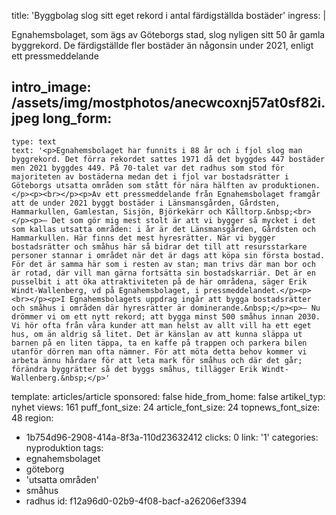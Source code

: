 title: 'Byggbolag slog sitt eget rekord i antal färdigställda bostäder'
ingress: |
  <p>Egnahemsbolaget, som ägs av Göteborgs stad, slog nyligen sitt 50 år gamla byggrekord. De färdigställde fler bostäder än någonsin under 2021, enligt ett pressmeddelande
  </p>
  
intro_image: /assets/img/mostphotos/anecwcoxnj57at0sf82i.jpeg
long_form:
  -
    type: text
    text: '<p>Egnahemsbolaget har funnits i 88 år och i fjol slog man byggrekord. Det förra rekordet sattes 1971 då det byggdes 447 bostäder men 2021 byggdes 449. På 70-talet var det radhus som stod för majoriteten av bostäderna medan det i fjol var bostadsrätter i Göteborgs utsatta områden som stått för nära hälften av produktionen.</p><p><br></p><p>Av ett pressmeddelande från Egnahemsbolaget framgår att de under 2021 byggt bostäder i Länsmansgården, Gårdsten, Hammarkullen, Gamlestan, Sisjön, Björkekärr och Kålltorp.&nbsp;<br></p><p>– Det som gör mig mest stolt är att vi bygger så mycket i det som kallas utsatta områden: i år är det Länsmansgården, Gårdsten och Hammarkullen. Här finns det mest hyresrätter. När vi bygger bostadsrätter och småhus här så bidrar det till att resursstarkare personer stannar i området när det är dags att köpa sin första bostad. För det är samma här som i resten av stan; man trivs där man bor och är rotad, där vill man gärna fortsätta sin bostadskarriär. Det är en pusselbit i att öka attraktiviteten på de här områdena, säger Erik Windt-Wallenberg, vd på Egnahemsbolaget, i pressmeddelandet.</p><p><br></p><p>I Egnahemsbolagets uppdrag ingår att bygga bostadsrätter och småhus i områden där hyresrätter är dominerande.&nbsp;</p><p>– Nu drömmer vi om ett nytt rekord; att bygga minst 500 småhus innan 2030. Vi hör ofta från våra kunder att man helst av allt vill ha ett eget hus, om än aldrig så litet. Det är känslan av att kunna släppa ut barnen på en liten täppa, ta en kaffe på trappen och parkera bilen utanför dörren man ofta nämner. För att möta detta behov kommer vi arbeta ännu hårdare för att leta mark för småhus och där det går; förändra byggrätter så det byggs småhus, tillägger Erik Windt-Wallenberg.&nbsp;</p>'
template: articles/article
sponsored: false
hide_from_home: false
artikel_typ: nyhet
views: 161
puff_font_size: 24
article_font_size: 24
topnews_font_size: 48
region:
  - 1b754d96-2908-414a-8f3a-110d23632412
clicks: 0
link: '1'
categories: nyproduktion
tags:
  - egnahemsbolaget
  - göteborg
  - 'utsatta områden'
  - småhus
  - radhus
id: f12a96d0-02b9-4f08-bacf-a26206ef3394
